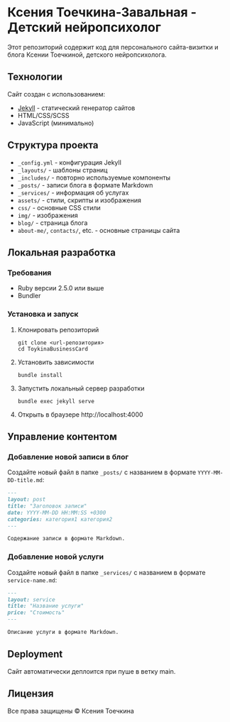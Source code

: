 # Ксения Тоечкина-Завальная - Детский нейропсихолог

Этот репозиторий содержит код для персонального сайта-визитки и блога Ксении Тоечкиной, детского нейропсихолога.

## Технологии

Сайт создан с использованием:
- [Jekyll](https://jekyllrb.com/) - статический генератор сайтов
- HTML/CSS/SCSS
- JavaScript (минимально)

## Структура проекта

- `_config.yml` - конфигурация Jekyll
- `_layouts/` - шаблоны страниц
- `_includes/` - повторно используемые компоненты
- `_posts/` - записи блога в формате Markdown
- `_services/` - информация об услугах
- `assets/` - стили, скрипты и изображения
- `css/` - основные CSS стили
- `img/` - изображения
- `blog/` - страница блога
- `about-me/`, `contacts/`, etc. - основные страницы сайта

## Локальная разработка

### Требования
- Ruby версии 2.5.0 или выше
- Bundler

### Установка и запуск

1. Клонировать репозиторий
   ```
   git clone <url-репозитория>
   cd ToykinaBusinessCard
   ```

2. Установить зависимости
   ```
   bundle install
   ```

3. Запустить локальный сервер разработки
   ```
   bundle exec jekyll serve
   ```

4. Открыть в браузере http://localhost:4000

## Управление контентом

### Добавление новой записи в блог

Создайте новый файл в папке `_posts/` с названием в формате `YYYY-MM-DD-title.md`:

```markdown
---
layout: post
title: "Заголовок записи"
date: YYYY-MM-DD HH:MM:SS +0300
categories: категория1 категория2
---

Содержание записи в формате Markdown.
```

### Добавление новой услуги

Создайте новый файл в папке `_services/` с названием в формате `service-name.md`:

```markdown
---
layout: service
title: "Название услуги"
price: "Стоимость"
---

Описание услуги в формате Markdown.
```

## Deployment

Сайт автоматически деплоится при пуше в ветку main.

## Лицензия

Все права защищены © Ксения Тоечкина